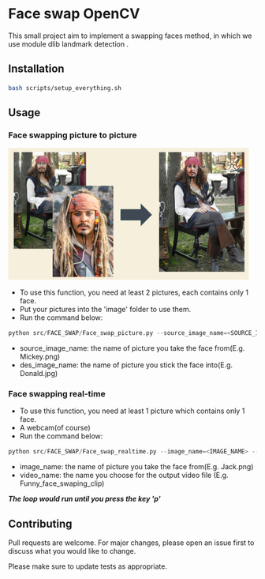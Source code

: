# Face swap OpenCV 

This small project aim to implement a swapping faces method, in which we use module dlib landmark detection .

## Installation

```bash
bash scripts/setup_everything.sh
```

## Usage
### Face swapping picture to picture

![Alt text](Face_Swap_demo.png?raw=true "Title")

- To use this function, you need at least 2 pictures, each contains only 1 face.
- Put your pictures into the 'image' folder to use them.
- Run the command below:

```python
python src/FACE_SWAP/Face_swap_picture.py --source_image_name=<SOURCE_IMAGE_NAME> --des_image_name=<DES_IMAGE_NAME>   
```
- source_image_name: the name of picture you take the face from(E.g. Mickey.png)
- des_image_name: the name of picture you stick the face into(E.g. Donald.jpg)

### Face swapping real-time
- To use this function, you need at least 1 picture which contains only 1 face.
- A webcam(of course)
- Run the command below:

```python
python src/FACE_SWAP/Face_swap_realtime.py --image_name=<IMAGE_NAME> --video_name=<VIDEO_NAME> 
```
- image_name: the name of picture you take the face from(E.g. Jack.png)
- video_name: the name you choose for the output video file (E.g. Funny_face_swaping_clip)
 
***The loop would run until you press the key 'p'***
## Contributing

Pull requests are welcome. For major changes, please open an issue first
to discuss what you would like to change.

Please make sure to update tests as appropriate.
